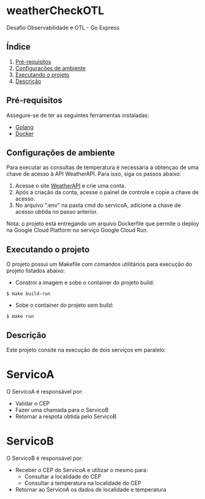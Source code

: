 # weatherCheckOTL
Desafio Observabilidade e OTL - Go Express

## Índice
1. [Pré-requisitos](#pré-requisitos)
2. [Configurações de ambiente](#configurações-de-ambiente)
3. [Executando o projeto](#executando-o-projeto)
4. [Descrição](#descrição)

## Pré-requisitos
Assegure-se de ter as seguintes ferramentas instaladas:
- [Golang](https://go.dev/doc/install)
- [Docker](https://docs.docker.com/compose/install/)

## Configurações de ambiente
Para executar as consultas de temperatura é necessária a obtençao de uma chave de acesso à API WeatherAPI. Para isso, siga os passos abaixo:    
1. Acesse o site [WeatherAPI](https://www.weatherapi.com/) e crie uma conta.
2. Após a criação da conta, acesse o painel de controle e copie a chave de acesso.
3. No arquivo ".env" na pasta cmd do servicoA, adicione a chave de acesso obtida no passo anterior.

Nota: o projeto está entregando um arquivo Dockerfile que permite o deploy na Google Cloud Platform no serviço Google Cloud Run.

## Executando o projeto
O projeto possui um Makefile com comandos utilitários para execução do projeto listados abaixo:

- Constroi a imagem e sobe o container do projeto build:
```
$ make build-run
```

- Sobe o container do projeto sem build:
```
$ make run
```

## Descrição
Este projeto consite na execução de dois serviços em paralelo:

# ServicoA
O ServicoA é responsável por:
- Validar o CEP 
- Fazer uma chamada para o ServicoB
- Retornar a respota obtida pelo ServicoB

# ServicoB
O ServicoB é responsável por:
- Receber o CEP do ServicoA e utilizar o mesmo para:
    - Consultar a localidade do CEP
    - Consultar a temperatura na localidade do CEP
- Retornar ao ServicoA os dados de localidade e temperatura

